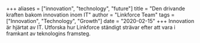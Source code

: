 +++
aliases = ["innovation", "technology", "future"]
title = "Den drivande kraften bakom innovation inom IT"
author = "Linkforce Team"
tags = ["Innovation", "Technology", "Growth"]
date = "2020-02-15"
+++
Innovation är hjärtat av IT. Utforska hur Linkforce ständigt strävar efter att vara i framkant av teknologins framsteg.
